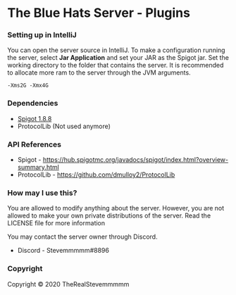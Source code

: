 # The Blue Hats Server - Plugins
### Setting up in IntelliJ
You can open the server source in IntelliJ. To make a configuration running the server, select **Jar Application** and set your JAR as the Spigot jar. Set the working directory to the folder that contains the server. It is recommended to allocate more ram to the server through the JVM arguments.

`-Xms2G -Xmx4G` <br>

### Dependencies
* [Spigot 1.8.8](https://getbukkit.org/get/hNiHm0tuqAg1Xg7w7zudk63uHr0xo48D)
* ProtocolLib (Not used anymore)

### API References
* Spigot - https://hub.spigotmc.org/javadocs/spigot/index.html?overview-summary.html
* ProtocolLib - https://github.com/dmulloy2/ProtocolLib

### How may I use this?
You are allowed to modify anything about the server. However, you are not allowed to make your own private distributions of the server. Read the LICENSE file for more information <br>

You may contact the server owner through Discord. 
* Discord - Stevemmmmm#8896

### Copyright
Copyright © 2020 TheRealStevemmmmm 
